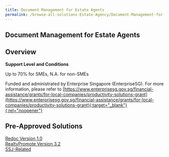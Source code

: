 ```yaml
---
title: Document Management for Estate Agents
permalink: /browse-all-solutions-Estate-Agency/Document-Management-for-Estate-Agents
---
```


## Document Management for Estate Agents
## Overview

**Support Level and Conditions**

Up to 70% for SMEs, N.A. for non-SMEs

Funded and administrated by Enterprise Singapore (EnterpriseSG). For more information, please refer to [https://www.enterprisesg.gov.sg/financial-assistance/grants/for-local-companies/productivity-solutions-grant](https://www.enterprisesg.gov.sg/financial-assistance/grants/for-local-companies/productivity-solutions-grant){:target="_blank"}{:rel="noopener"}

## Pre-Approved Solutions

<a href='/productivity-solutions-grant/solutionrepo/solution1818' target='_blank'>Redoc Version 1.0</a><br>
<a href='/productivity-solutions-grant/solutionrepo/solution2189' target='_blank'>RealtyPromote Version 3.2</a><br>
<a href='/productivity-solutions-grant/solutionrepo/solution3195' target='_blank'>SSJ-Related</a><br>
